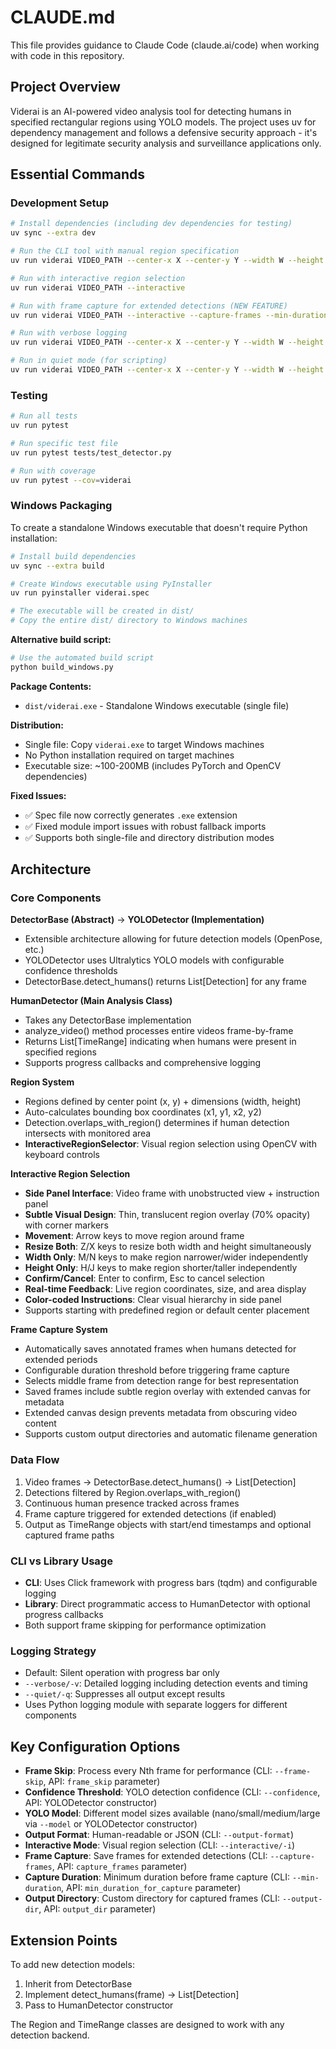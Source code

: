 # CLAUDE.md

This file provides guidance to Claude Code (claude.ai/code) when working with code in this repository.

## Project Overview

Viderai is an AI-powered video analysis tool for detecting humans in specified rectangular regions using YOLO models. The project uses uv for dependency management and follows a defensive security approach - it's designed for legitimate security analysis and surveillance applications only.

## Essential Commands

### Development Setup
```bash
# Install dependencies (including dev dependencies for testing)
uv sync --extra dev

# Run the CLI tool with manual region specification
uv run viderai VIDEO_PATH --center-x X --center-y Y --width W --height H

# Run with interactive region selection
uv run viderai VIDEO_PATH --interactive

# Run with frame capture for extended detections (NEW FEATURE)
uv run viderai VIDEO_PATH --interactive --capture-frames --min-duration 10.0 --output-dir surveillance_frames

# Run with verbose logging
uv run viderai VIDEO_PATH --center-x X --center-y Y --width W --height H --verbose

# Run in quiet mode (for scripting)
uv run viderai VIDEO_PATH --center-x X --center-y Y --width W --height H --quiet --output-format json
```

### Testing
```bash
# Run all tests
uv run pytest

# Run specific test file
uv run pytest tests/test_detector.py

# Run with coverage
uv run pytest --cov=viderai
```

### Windows Packaging

To create a standalone Windows executable that doesn't require Python installation:

```bash
# Install build dependencies
uv sync --extra build

# Create Windows executable using PyInstaller
uv run pyinstaller viderai.spec

# The executable will be created in dist/
# Copy the entire dist/ directory to Windows machines
```

**Alternative build script:**
```bash
# Use the automated build script
python build_windows.py
```

**Package Contents:**
- `dist/viderai.exe` - Standalone Windows executable (single file)

**Distribution:**
- Single file: Copy `viderai.exe` to target Windows machines
- No Python installation required on target machines
- Executable size: ~100-200MB (includes PyTorch and OpenCV dependencies)

**Fixed Issues:**
- ✅ Spec file now correctly generates `.exe` extension
- ✅ Fixed module import issues with robust fallback imports
- ✅ Supports both single-file and directory distribution modes

## Architecture

### Core Components

**DetectorBase (Abstract)** → **YOLODetector (Implementation)**
- Extensible architecture allowing for future detection models (OpenPose, etc.)
- YOLODetector uses Ultralytics YOLO models with configurable confidence thresholds
- DetectorBase.detect_humans() returns List[Detection] for any frame

**HumanDetector (Main Analysis Class)**
- Takes any DetectorBase implementation
- analyze_video() method processes entire videos frame-by-frame
- Returns List[TimeRange] indicating when humans were present in specified regions
- Supports progress callbacks and comprehensive logging

**Region System**
- Regions defined by center point (x, y) + dimensions (width, height)
- Auto-calculates bounding box coordinates (x1, y1, x2, y2)
- Detection.overlaps_with_region() determines if human detection intersects with monitored area
- **InteractiveRegionSelector**: Visual region selection using OpenCV with keyboard controls

**Interactive Region Selection**
- **Side Panel Interface**: Video frame with unobstructed view + instruction panel
- **Subtle Visual Design**: Thin, translucent region overlay (70% opacity) with corner markers
- **Movement**: Arrow keys to move region around frame
- **Resize Both**: Z/X keys to resize both width and height simultaneously
- **Width Only**: M/N keys to make region narrower/wider independently
- **Height Only**: H/J keys to make region shorter/taller independently
- **Confirm/Cancel**: Enter to confirm, Esc to cancel selection
- **Real-time Feedback**: Live region coordinates, size, and area display
- **Color-coded Instructions**: Clear visual hierarchy in side panel
- Supports starting with predefined region or default center placement

**Frame Capture System**
- Automatically saves annotated frames when humans detected for extended periods
- Configurable duration threshold before triggering frame capture
- Selects middle frame from detection range for best representation
- Saved frames include subtle region overlay with extended canvas for metadata
- Extended canvas design prevents metadata from obscuring video content
- Supports custom output directories and automatic filename generation

### Data Flow
1. Video frames → DetectorBase.detect_humans() → List[Detection]
2. Detections filtered by Region.overlaps_with_region()
3. Continuous human presence tracked across frames
4. Frame capture triggered for extended detections (if enabled)
5. Output as TimeRange objects with start/end timestamps and optional captured frame paths

### CLI vs Library Usage
- **CLI**: Uses Click framework with progress bars (tqdm) and configurable logging
- **Library**: Direct programmatic access to HumanDetector with optional progress callbacks
- Both support frame skipping for performance optimization

### Logging Strategy
- Default: Silent operation with progress bar only
- `--verbose/-v`: Detailed logging including detection events and timing
- `--quiet/-q`: Suppresses all output except results
- Uses Python logging module with separate loggers for different components

## Key Configuration Options

- **Frame Skip**: Process every Nth frame for performance (CLI: `--frame-skip`, API: `frame_skip` parameter)
- **Confidence Threshold**: YOLO detection confidence (CLI: `--confidence`, API: YOLODetector constructor)
- **YOLO Model**: Different model sizes available (nano/small/medium/large via `--model` or YOLODetector constructor)
- **Output Format**: Human-readable or JSON (CLI: `--output-format`)
- **Interactive Mode**: Visual region selection (CLI: `--interactive/-i`)
- **Frame Capture**: Save frames for extended detections (CLI: `--capture-frames`, API: `capture_frames` parameter)
- **Capture Duration**: Minimum duration before frame capture (CLI: `--min-duration`, API: `min_duration_for_capture` parameter)
- **Output Directory**: Custom directory for captured frames (CLI: `--output-dir`, API: `output_dir` parameter)

## Extension Points

To add new detection models:
1. Inherit from DetectorBase
2. Implement detect_humans(frame) → List[Detection]
3. Pass to HumanDetector constructor

The Region and TimeRange classes are designed to work with any detection backend.